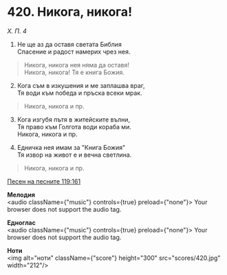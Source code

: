 # 420. Никога, никога!

_Х. П. 4_

1. Не ще аз да оставя светата Библия  
Спасение и радост намерих чрез нея.  

> Никога, никога нея няма да оставя!  
> Никога, никога! Тя е книга Божия.  

2. Кога съм в изкушения и ме заплашва враг,  
Тя води към победа и пръска всеки мрак.  

> Никога, никога и пр.  

3. Кога изгубя пътя в житейските вълни,  
Тя право към Голгота води кораба ми.  
Никога, никога и пр.  

4. Едничка нея имам за "Книга Божия"  
Тя извор на живот е и вечна светлина.  

> Никога, никога и пр.

[Песен на песните 119:161](http://biblia.bg/index.php?k=22&g=119&s=161)

**Мелодия**  
<audio className={"music"} controls={true} preload={"none"}>
    <source src="mp3/420.mp3" type="audio/mpeg"/>
    Your browser does not support the audio tag.
</audio>

**Едноглас**  
<audio className={"music"} controls={true} preload={"none"}>
    <source src="transp/420.mp3" type="audio/mpeg"/>
    Your browser does not support the audio tag.
</audio>

**Ноти**  
<img alt="ноти" className={"score"} height="300" src="scores/420.jpg" width="212"/>
